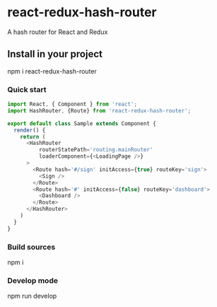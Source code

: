 # react-redux-hash-router
A hash router for React and Redux

## Install in your project
npm i react-redux-hash-router

### Quick start
```js
import React, { Component } from 'react';
import HashRouter, {Route} from 'react-redux-hash-router';

export default class Sample extends Component {
  render() {
    return (
      <HashRouter
          routerStatePath='routing.mainRouter'
          loaderComponent={<LoadingPage />}
      >
        <Route hash='#/sign' initAccess={true} routeKey='sign'>
          <Sign />
        </Route>
        <Route hash='#' initAccess={false} routeKey='dashboard'>
          <Dashboard />
        </Route>
      </HashRouter>
    )
  }
}
```

### Build sources
npm i

### Develop mode
npm run develop
